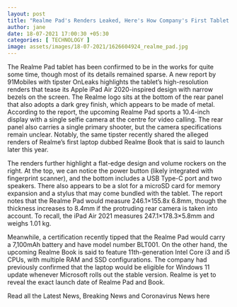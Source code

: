 ```yaml
---
layout: post
title: "Realme Pad's Renders Leaked, Here's How Company's First Tablet May Look"
author: jane 
date: 18-07-2021 17:00:30 +05:30 
categories: [ TECHNOLOGY ] 
image: assets/images/18-07-2021/1626604924_realme_pad.jpg
---
```

The Realme Pad tablet has been confirmed to be in the works for quite some time, though most of its details remained sparse. A new report by 91Mobiles with tipster OnLeaks highlights the tablet’s high-resolution renders that tease its Apple iPad Air 2020-inspired design with narrow bezels on the screen. The Realme logo sits at the bottom of the rear panel that also adopts a dark grey finish, which appears to be made of metal. According to the report, the upcoming Realme Pad sports a 10.4-inch display with a single selfie camera at the centre for video calling. The rear panel also carries a single primary shooter, but the camera specifications remain unclear. Notably, the same tipster recently shared the alleged renders of Realme’s first laptop dubbed Realme Book that is said to launch later this year.

The renders further highlight a flat-edge design and volume rockers on the right. At the top, we can notice the power button (likely integrated with fingerprint scanner), and the bottom includes a USB Type-C port and two speakers. There also appears to be a slot for a microSD card for memory expansion and a stylus that may come bundled with the tablet. The report notes that the Realme Pad would measure 246.1×155.8x 6.8mm, though the thickness increases to 8.4mm if the protruding rear camera is taken into account. To recall, the iPad Air 2021 measures 247.1×178.3×5.8mm and weighs 1.01 kg.

Meanwhile, a certification recently tipped that the Realme Pad would carry a 7,100mAh battery and have model number BLT001. On the other hand, the upcoming Realme Book is said to feature 11th-generation Intel Core i3 and i5 CPUs, with multiple RAM and SSD configurations. The company had previously confirmed that the laptop would be eligible for Windows 11 update whenever Microsoft rolls out the stable version. Realme is yet to reveal the exact launch date of Realme Pad and Book.

Read all the Latest News, Breaking News and Coronavirus News here